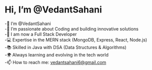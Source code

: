 # Hi, I’m @VedantSahani

-👋 I’m @VedantSahani  
-👀 I’m passionate about Coding and building innovative solutions  
-🌳 I am now a Full Stack Developer  
-💻 Expertise in the MERN stack (MongoDB, Express, React, Node.js)  
-📚 Skilled in Java with DSA (Data Structures & Algorithms)  
-🌍 Always learning and evolving in the tech world  
-📫 How to reach me: vedantsahani6@gmail.com


<!---
VeduSah/VeduSah is a ✨ special ✨ repository because its `README.md` (this file) appears on your GitHub profile.
You can click the Preview link to take a look at your changes.
--->
